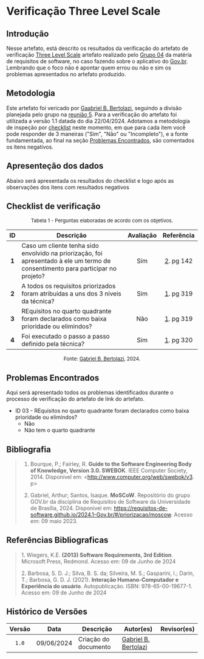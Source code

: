 # Verificação Three Level Scale
## Introdução

Nesse artefato, está descrito os resultados da verificação do artefato de verificação [Three Level Scale](https://requisitos-de-software.github.io/2024.1-Gov.br/#/priorizacao/ThreeLevelScale) artefato realizado pelo [Grupo 04](https://requisitos-de-software.github.io/2024.1-Gov.br/#/README) da matéria de requisitos de software, no caso fazendo sobre o aplicativo do [Gov.br](https://play.google.com/store/apps/details?id=br.gov.meugovbr&hl=pt_BR&gl=US). Lembrando que o foco não é apontar quem errou ou não e sim os problemas apresentados no artefato produzido.

## Metodologia

Este artefato foi vericado por [Gaabriel B. Bertolazi](https://github.com/Bertolazi), seguindo a divisão planejada pelo grupo na [reunião 5](https://requisitos-de-software.github.io/2024.1-Correios/atas/ata5/). Para a verificação do artefato foi utilizada a versão 1.1 datada do dia 22/04/2024. Adotamos a metodologia de inspeção por [checklist](#checklist-de-verificacao) neste momento, em que para cada item você pode responder de 3 maneiras ("Sim", "Não" ou "Incompleto"), e a fonte fundamentada, ao final na seção [Problemas Encontrados](#problemas-encontrados), são comentados os itens negativos.

## Apresenteção dos dados 

Abaixo será apresentada os resultados do checklist e logo após as observações dos itens com resultados negativos 

## Checklist de verificação

<font size="2"><p style="text-align: center">Tabela 1 - Perguntas elaboradas de acordo com os objetivos.</p></font>

<center>

| ID | Descrição | Avaliação | Referência|
|:--:| --------- | :-------: | :-------: |
| **1** | Caso um cliente tenha sido envolvido na priorização, foi apresentado à ele um termo de consentimento para participar no projeto? | Sim | <a href="#ref2">2</a>. pg 142 |
| **2** | A todos os requisitos priorizados foram atribuidas a uns dos 3 níveis da técnica? | Sim | <a href="#ref1">1</a>. pg 319 |
| **3** | REquisitos no quarto quadrante foram declarados como baixa prioridade ou elimindos? | Não | <a href="#ref1">1</a>. pg 319 |
| **4** | Foi executado o passo a passo definido pela técnica?  | Sim | <a href="#ref1">1</a>. pg 320 |


</center>

<font size="2"><p style="text-align: center">Fonte: [Gabriel B. Bertolazi](https://github.com/Bertolazi), 2024.</p></font>

## Problemas Encontrados

Aqui será apresentado todos os problemas identificados durante o processo de verificação do artefato de link do artefato.

- ID 03 - REquisitos no quarto quadrante foram declarados como baixa prioridade ou elimindos? 
    - Não
    - Não tem o quarto quadrante

## Bibliografia

> 1. Bourque, P.; Fairley, R. **Guide to the Software Engineering Body of Knowledge, Version 3.0. SWEBOK**. IEEE Computer Society, 2014. Disponível em: <http://www.computer.org/web/swebok/v3. p>
>
>2. Gabriel, Arthur; Santos, Isaque. **MoSCoW**. Repositório do grupo GOV.br da disciplina de Requisitos de Software da Universidade de Brasília, 2024. Disponível em: <https://requisitos-de-software.github.io/2024.1-Gov.br/#/priorizacao/moscow>. Acesso em: 09 maio 2023.


## Referências Bibliograficas

> 1<a id="ref1">.</a> Wiegers, K.E. **(2013) Software Requirements, 3rd Edition**. Microsoft Press, Redmond. Acesso em: 09 de Junho de 2024
>
> 2<a id="ref2">.</a> Barbosa, S. D. J.; Silva, B. S. da; Silveira, M. S.; Gasparini, I.; Darin, T.; Barbosa, G. D. J. (2021). **Interação Humano-Computador e Experiência do usuário**. Autopublicação. ISBN: 978-65-00-19677-1. Acesso em: 09 de Junho de 2024

## Histórico de Versões

| Versão | Data | Descrição | Autor(es) | Revisor(es) |
| :----: | :--: | --------- | ----------- | ------ |
| `1.0`  | 09/06/2024 | Criação do documento |[Gabriel B. Bertolazi](https://github.com/Bertolazi) | []() |



